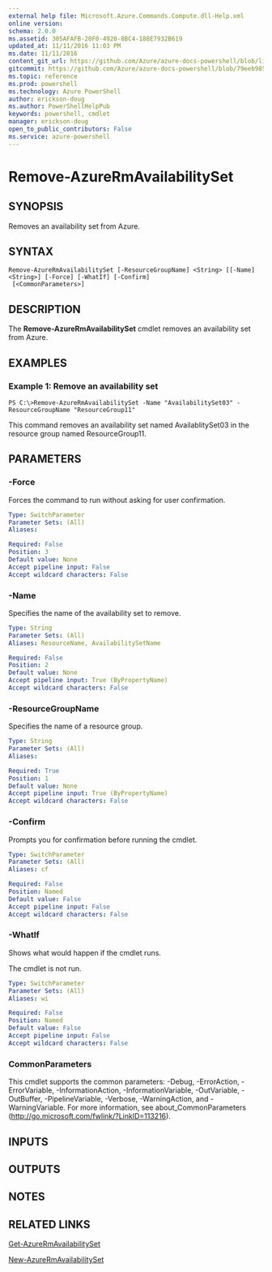 ```yaml
---
external help file: Microsoft.Azure.Commands.Compute.dll-Help.xml
online version: 
schema: 2.0.0
ms.assetid: 305AFAFB-20F0-4920-8BC4-188E7932B619
updated_at: 11/11/2016 11:03 PM
ms.date: 11/11/2016
content_git_url: https://github.com/Azure/azure-docs-powershell/blob/live/azureps-cmdlets-docs/ResourceManager/AzureRM.Compute/v2.2.0/Remove-AzureRmAvailabilitySet.md
gitcommit: https://github.com/Azure/azure-docs-powershell/blob/79eeb985ea480979357fb4695832a0c3d29a48bf/azureps-cmdlets-docs/ResourceManager/AzureRM.Compute/v2.2.0/Remove-AzureRmAvailabilitySet.md
ms.topic: reference
ms.prod: powershell
ms.technology: Azure PowerShell
author: erickson-doug
ms.author: PowerShellHelpPub
keywords: powershell, cmdlet
manager: erickson-doug
open_to_public_contributors: False
ms.service: azure-powershell
---
```


# Remove-AzureRmAvailabilitySet

## SYNOPSIS
Removes an availability set from Azure.

## SYNTAX

```
Remove-AzureRmAvailabilitySet [-ResourceGroupName] <String> [[-Name] <String>] [-Force] [-WhatIf] [-Confirm]
 [<CommonParameters>]
```

## DESCRIPTION
The **Remove-AzureRmAvailabilitySet** cmdlet removes an availability set from Azure.

## EXAMPLES

### Example 1: Remove an availability set
```
PS C:\>Remove-AzureRmAvailabilitySet -Name "AvailabilitySet03" -ResourceGroupName "ResourceGroup11"
```

This command removes an availability set named AvailablitySet03 in the resource group named ResourceGroup11.

## PARAMETERS

### -Force
Forces the command to run without asking for user confirmation.

```yaml
Type: SwitchParameter
Parameter Sets: (All)
Aliases: 

Required: False
Position: 3
Default value: None
Accept pipeline input: False
Accept wildcard characters: False
```

### -Name
Specifies the name of the availability set to remove.

```yaml
Type: String
Parameter Sets: (All)
Aliases: ResourceName, AvailabilitySetName

Required: False
Position: 2
Default value: None
Accept pipeline input: True (ByPropertyName)
Accept wildcard characters: False
```

### -ResourceGroupName
Specifies the name of a resource group.

```yaml
Type: String
Parameter Sets: (All)
Aliases: 

Required: True
Position: 1
Default value: None
Accept pipeline input: True (ByPropertyName)
Accept wildcard characters: False
```

### -Confirm
Prompts you for confirmation before running the cmdlet.

```yaml
Type: SwitchParameter
Parameter Sets: (All)
Aliases: cf

Required: False
Position: Named
Default value: False
Accept pipeline input: False
Accept wildcard characters: False
```

### -WhatIf
Shows what would happen if the cmdlet runs.

The cmdlet is not run.

```yaml
Type: SwitchParameter
Parameter Sets: (All)
Aliases: wi

Required: False
Position: Named
Default value: False
Accept pipeline input: False
Accept wildcard characters: False
```

### CommonParameters
This cmdlet supports the common parameters: -Debug, -ErrorAction, -ErrorVariable, -InformationAction, -InformationVariable, -OutVariable, -OutBuffer, -PipelineVariable, -Verbose, -WarningAction, and -WarningVariable. For more information, see about_CommonParameters (http://go.microsoft.com/fwlink/?LinkID=113216).

## INPUTS

## OUTPUTS

## NOTES

## RELATED LINKS

[Get-AzureRmAvailabilitySet](xref:ResourceManager/AzureRM.Compute/v2.2.0/Get-AzureRmAvailabilitySet.md)

[New-AzureRmAvailabilitySet](xref:ResourceManager/AzureRM.Compute/v2.2.0/New-AzureRmAvailabilitySet.md)


